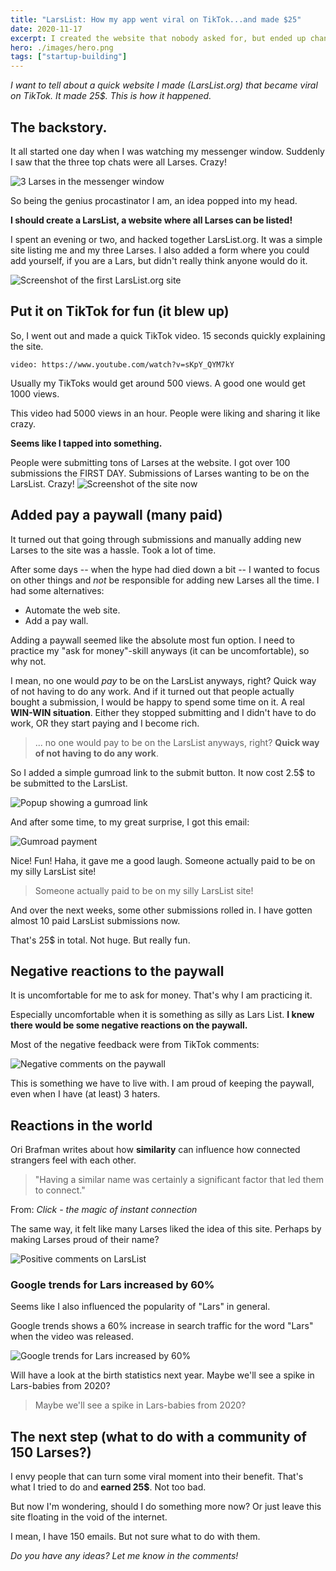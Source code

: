 ```yaml
---
title: "LarsList: How my app went viral on TikTok...and made $25"
date: 2020-11-17
excerpt: I created the website that nobody asked for, but ended up changing the popularity of the name "Lars" forever.
hero: ./images/hero.png
tags: ["startup-building"]
---
```



*I want to tell about a quick website I made (LarsList.org) that became viral on TikTok. It made 25$. This is how it happened.*

## The backstory.

It all started one day when I was watching my messenger window. Suddenly I saw that the three top chats were all Larses. Crazy!

<img src='./images/larses-in-messenger.png' alt='3 Larses in the messenger window' small />

So being the genius procastinator I am, an idea popped into my head.

**I should create a LarsList, a website where all Larses can be listed!**

I spent an evening or two, and hacked together LarsList.org. It was a simple site listing me and my three Larses. I also added a form where you could add yourself, if you are a Lars, but didn't really think anyone would do it.

<img src='./images/screenshot-first-site.png' alt='Screenshot of the first LarsList.org site' />

## Put it on TikTok for fun (it blew up)

So, I went out and made a quick TikTok video. 15 seconds quickly explaining the site.

`video: https://www.youtube.com/watch?v=sKpY_QYM7kY`

Usually my TikToks would get around 500 views. A good one would get 1000 views.

This video had 5000 views in an hour. People were liking and sharing it like crazy.


**Seems like I tapped into something.**

People were submitting tons of Larses at the website. I got over 100 submissions the FIRST DAY. Submissions of Larses wanting to be on the LarsList. Crazy!
<img src='./images/screenshot-now.png' alt='Screenshot of the site now' />


## Added pay a paywall (many paid)

It turned out that going through submissions and manually adding new Larses to the site was a hassle. Took a lot of time.

After some days -- when the hype had died down a bit -- I wanted to focus on other things and *not* be responsible for adding new Larses all the time. I had some alternatives:

* Automate the web site.
* Add a pay wall.

Adding a paywall seemed like the absolute most fun option. I need to practice my "ask for money"-skill anyways (it can be uncomfortable), so why not.

I mean, no one would *pay* to be on the LarsList anyways, right? Quick way of not having to do any work. And if it turned out that people actually bought a submission, I would be happy to spend some time on it. A real **WIN-WIN situation**. Either they stopped submitting and I didn't have to do work, OR they start paying and I become rich.

> ... no one would pay to be on the LarsList anyways, right? **Quick way of not having to do any work**.

So I added a simple gumroad link to the submit button. It now cost 2.5$ to be submitted to the LarsList.

<img src='./images/popup2.png' alt='Popup showing a gumroad link' />

And after some time, to my great surprise, I got this email:

<img src='./images/lars-submission.png' alt='Gumroad payment' />

Nice! Fun! Haha, it gave me a good laugh. Someone actually paid to be on my silly LarsList site!

> Someone actually paid to be on my silly LarsList site!

And over the next weeks, some other submissions rolled in. I have gotten almost 10 paid LarsList submissions now.

That's 25$ in total. Not huge. But really fun.


## Negative reactions to the paywall

It is uncomfortable for me to ask for money. That's why I am practicing it.

Especially uncomfortable when it is something as silly as Lars List. **I knew there would be some negative reactions on the paywall.**

Most of the negative feedback were from TikTok comments:

![Negative comments on the paywall](./images/commentsnegative.png)

This is something we have to live with. I am proud of keeping the paywall, even when I have (at least) 3 haters.

## Reactions in the world

Ori Brafman writes about how **similarity** can influence how connected strangers feel with each other.

> "Having a similar name was certainly a significant factor that led them to connect."

From: *Click - the magic of instant connection*

The same way, it felt like many Larses liked the idea of this site. Perhaps by making Larses proud of their name?

![Positive comments on LarsList](./images/commentspositive.png)


### Google trends for Lars increased by 60%

Seems like I also influenced the popularity of "Lars" in general.

Google trends shows a 60% increase in search traffic for the word "Lars" when the video was released.

<img src='./images/googletrends.png' alt='Google trends for Lars increased by 60%' />

Will have a look at the birth statistics next year. Maybe we'll see a spike in Lars-babies from 2020?

> Maybe we'll see a spike in Lars-babies from 2020?

## The next step (what to do with a community of 150 Larses?)

I envy people that can turn some viral moment into their benefit. That's what I tried to do and **earned 25$**. Not too bad.

But now I'm wondering, should I do something more now? Or just leave this site floating in the void of the internet.

I mean, I have 150 emails. But not sure what to do with them.

<!-- ### Lars of the month

Yes, we started with ads on LarsList, BUT you need to fulfill these requirements:

* Only Larses can advertise
* It costs 15$ for a month -->

*Do you have any ideas? Let me know in the comments!*